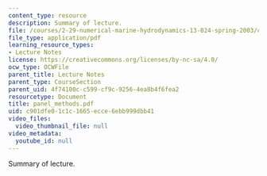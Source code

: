 ```yaml
---
content_type: resource
description: Summary of lecture.
file: /courses/2-29-numerical-marine-hydrodynamics-13-024-spring-2003/c901dfe01c1c1665ecce6ebb999dbb41_panel_methods.pdf
file_type: application/pdf
learning_resource_types:
- Lecture Notes
license: https://creativecommons.org/licenses/by-nc-sa/4.0/
ocw_type: OCWFile
parent_title: Lecture Notes
parent_type: CourseSection
parent_uid: 4f74100c-c599-cf9c-9256-4ea8b4f6fea2
resourcetype: Document
title: panel_methods.pdf
uid: c901dfe0-1c1c-1665-ecce-6ebb999dbb41
video_files:
  video_thumbnail_file: null
video_metadata:
  youtube_id: null
---
```

Summary of lecture.